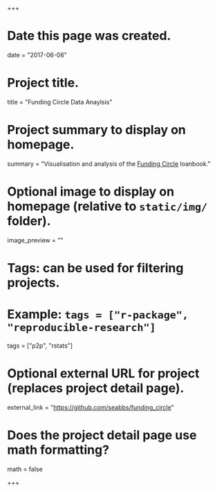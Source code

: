 +++
# Date this page was created.
date = "2017-06-06"

# Project title.
title = "Funding Circle Data Anaylsis"

# Project summary to display on homepage.
summary = "Visualisation and analysis of the [Funding Circle](https://www.fundingcircle.com/uk) loanbook."

# Optional image to display on homepage (relative to `static/img/` folder).
image_preview = ""

# Tags: can be used for filtering projects.
# Example: `tags = ["r-package", "reproducible-research"]`
tags = ["p2p", "rstats"]

# Optional external URL for project (replaces project detail page).
external_link = "https://github.com/seabbs/funding_circle"

# Does the project detail page use math formatting?
math = false

+++

